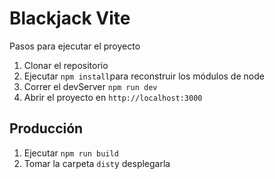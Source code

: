 # Blackjack Vite

Pasos para ejecutar el proyecto

1. Clonar el repositorio
2. Ejecutar ```npm install```para reconstruir los módulos de node
3. Correr el devServer ```npm run dev```
4. Abrir el proyecto en ```http://localhost:3000```

## Producción

1. Ejecutar ```npm run build```
2. Tomar la carpeta ```dist```y desplegarla
